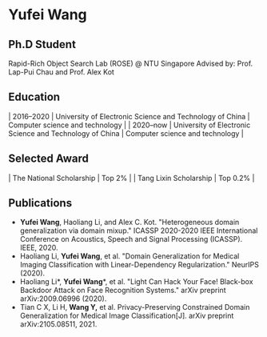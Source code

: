 # Yufei Wang
## Ph.D Student
Rapid-Rich Object Search Lab (ROSE) @ NTU Singapore
Advised by: Prof. Lap-Pui Chau and Prof. Alex Kot

## Education
| 2016–2020 | University of Electronic Science and Technology of China | Computer science and technology |
| 2020–now | University of Electronic Science and Technology of China | Computer science and technology |

## Selected Award
| The National Scholarship | Top 2% |
| Tang Lixin Scholarship | Top 0.2% |

## Publications
- **Yufei Wang**, Haoliang Li, and Alex C. Kot. "Heterogeneous domain generalization via domain mixup." ICASSP 2020-2020 IEEE International Conference on Acoustics, Speech and Signal Processing (ICASSP). IEEE, 2020.
- Haoliang Li, **Yufei Wang**, et al. "Domain Generalization for Medical Imaging Classification with Linear-Dependency Regularization." NeurIPS (2020).
- Haoliang Li*, **Yufei Wang***,  et al. "Light Can Hack Your Face! Black-box Backdoor Attack on Face Recognition Systems." arXiv preprint arXiv:2009.06996 (2020).
- Tian C X, Li H, **Wang Y,** et al. Privacy-Preserving Constrained Domain Generalization for Medical Image Classification[J]. arXiv preprint arXiv:2105.08511, 2021.
